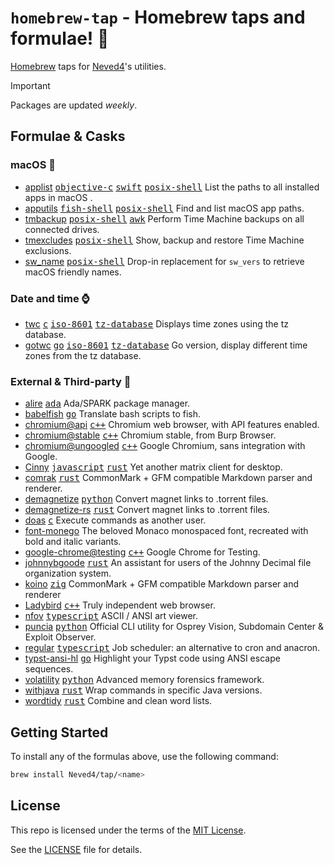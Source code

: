 # `homebrew-tap` - Homebrew taps and formulae! 💎

[Homebrew] taps for [Neved4]'s utilities.

> [!IMPORTANT]
> Packages are updated _weekly_.

## Formulae & Casks

<!-- START SYNC -->

[<kbd>ada</kbd>]: https://www.adacore.com/about-ada
[<kbd>awk</kbd>]: https://github.com/onetrueawk/awk
[<kbd>c++</kbd>]: https://isocpp.org
[<kbd>c</kbd>]: https://www.iso.org/standard/74528.html
[<kbd>fish-shell</kbd>]: https://fishshell.com/
[<kbd>go</kbd>]: https://go.dev/
[<kbd>iso-8601</kbd>]: https://www.iso.org/iso-8601-date-and-time-format.html
[<kbd>java</kbd>]: https://dev.java/
[<kbd>javascript</kbd>]: https://ecma-international.org/publications-and-standards/standards/ecma-262/
[<kbd>objective-c</kbd>]: https://developer.apple.com/library/archive/documentation/Cocoa/Conceptual/ProgrammingWithObjectiveC/Introduction/Introduction.html
[<kbd>posix-shell</kbd>]: https://pubs.opengroup.org/onlinepubs/9699919799/utilities/V3_chap02.html
[<kbd>python</kbd>]: https://www.python.org
[<kbd>ruby</kbd>]: https://www.ruby-lang.org/en/
[<kbd>rust</kbd>]: https://www.rust-lang.org/
[<kbd>swift</kbd>]: https://developer.apple.com/swift/
[<kbd>typescript</kbd>]: https://www.typescriptlang.org/
[<kbd>tz-database</kbd>]: https://www.iana.org/time-zones
[<kbd>zig</kbd>]: https://ziglang.org/
[Homebrew]: https://brew.sh/
[MIT License]: https://opensource.org/license/mit/
[Neved4]: https://github.com/Neved4
[applist]: https://github.com/Neved4/applist
[apputils]: https://github.com/Neved4/apputils
[sw_name]: https://github.com/Neved4/sw_name
[tmbackup]: https://github.com/Neved4/tmbackup
[tmexcludes]: https://github.com/Neved4/tmexcludes
[gotwc]: https://github.com/Neved4/gotwc
[twc]: https://github.com/Neved4/twc

### macOS 

- [applist] [<kbd>objective-c</kbd>] [<kbd>swift</kbd>] [<kbd>posix-shell</kbd>]
  List the paths to all installed apps in macOS .
- [apputils] [<kbd>fish-shell</kbd>] [<kbd>posix-shell</kbd>]
  Find and list macOS app paths.
- [tmbackup] [<kbd>posix-shell</kbd>] [<kbd>awk</kbd>]
  Perform Time Machine backups on all connected drives.
- [tmexcludes] [<kbd>posix-shell</kbd>]
  Show, backup and restore Time Machine exclusions.
- [sw_name] [<kbd>posix-shell</kbd>]
  Drop-in replacement for `sw_vers` to retrieve macOS friendly names.

### Date and time ⌚️

- [twc] [<kbd>c</kbd>] [<kbd>iso-8601</kbd>] [<kbd>tz-database</kbd>]
  Displays time zones using the tz database.
- [gotwc] [<kbd>go</kbd>] [<kbd>iso-8601</kbd>] [<kbd>tz-database</kbd>]
  Go version, display different time zones from the tz database.

<!-- END SYNC -->

### External & Third-party 🍺

- [alire] [<kbd>ada</kbd>]
  Ada/SPARK package manager.
- [babelfish] [<kbd>go</kbd>]
  Translate bash scripts to fish.
- [chromium@api] [<kbd>c++</kbd>]
  Chromium web browser, with API features enabled.
- [chromium@stable] [<kbd>c++</kbd>]
  Chromium stable, from Burp Browser.
- [chromium@ungoogled] [<kbd>c++</kbd>]
  Google Chromium, sans integration with Google.
- [Cinny] [<kbd>javascript</kbd>] [<kbd>rust</kbd>]
  Yet another matrix client for desktop.
- [comrak] [<kbd>rust</kbd>]
  CommonMark + GFM compatible Markdown parser and renderer.
- [demagnetize] [<kbd>python</kbd>]
  Convert magnet links to .torrent files.
- [demagnetize-rs] [<kbd>rust</kbd>]
  Convert magnet links to .torrent files.
- [doas] [<kbd>c</kbd>]
  Execute commands as another user.
- [font-monego]
  The beloved Monaco monospaced font, recreated with bold and italic variants.
- [google-chrome@testing] [<kbd>c++</kbd>]
  Google Chrome for Testing.
- [johnnybgoode] [<kbd>rust</kbd>]
  An assistant for users of the Johnny Decimal file organization system.
- [koino] [<kbd>zig</kbd>]
  CommonMark + GFM compatible Markdown parser and renderer
- [Ladybird] [<kbd>c++</kbd>]
  Truly independent web browser.
- [nfov] [<kbd>typescript</kbd>]
  ASCII / ANSI art viewer.
- [puncia] [<kbd>python</kbd>]
  Official CLI utility for Osprey Vision, Subdomain Center & Exploit Observer.
- [regular] [<kbd>typescript</kbd>]
  Job scheduler: an alternative to cron and anacron.
- [typst-ansi-hl] [<kbd>go</kbd>]
  Highlight your Typst code using ANSI escape sequences.
- [volatility] [<kbd>python</kbd>]
  Advanced memory forensics framework.
- [withjava] [<kbd>rust</kbd>]
  Wrap commands in specific Java versions.
- [wordtidy] [<kbd>rust</kbd>]
  Combine and clean word lists.

[alire]: https://github.com/alire-project/alire
[babelfish]: https://github.com/bouk/babelfish
[chromium@api]: https://www.chromium.org/Home/
[chromium@stable]: https://www.chromium.org/Home/
[chromium@ungoogled]: https://github.com/ungoogled-software/ungoogled-chromium
[Cinny]: https://github.com/cinnyapp/cinny-desktop
[comrak]: https://github.com/kivikakk/comrak
[demagnetize-rs]: https://github.com/jwodder/demagnetize-rs
[demagnetize]: https://github.com/jwodder/demagnetize
[doas]: https://github.com/slicer69/doas
[font-monego]: https://github.com/cseelus/monego
[google-chrome@testing]: https://developer.chrome.com/blog/chrome-for-testing
[johnnybgoode]: https://github.com/SwissArmyWrench/johnnybgoode
[koino]: https://github.com/kivikakk/koino
[ladybird]: https://ladybird.org/
[nfov]: https://nrlquaker.github.io/nfov/
[puncia]: https://github.com/ARPSyndicate/puncia
[regular]: https://github.com/dbohdan/regular
[typst-ansi-hl]: https://github.com/frozolotl/typst-ansi-hl
[volatility]: https://github.com/volatilityfoundation/volatility
[withjava]: https://git.arielaw.ar/arisunz/with-java
[wordtidy]: https://github.com/sts10/tidy

## Getting Started

To install any of the formulas above, use the following command:

```sh
brew install Neved4/tap/<name>
```

## License

This repo is licensed under the terms of the [MIT License].

See the [LICENSE](LICENSE) file for details.
